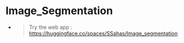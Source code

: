 # Image_Segmentation

- > Try  the web app : https://huggingface.co/spaces/SSahas/Image_segmentation
